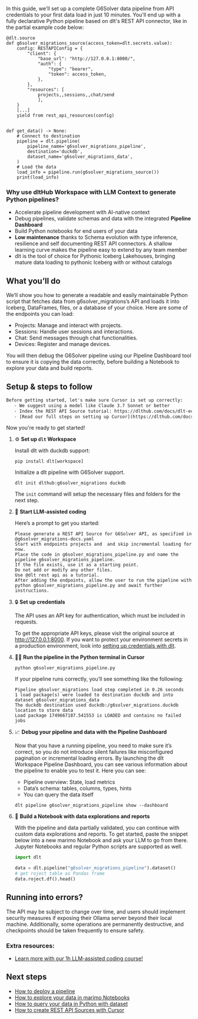 In this guide, we'll set up a complete G6Solver data pipeline from API credentials to your first data load in just 10 minutes. You'll end up with a fully declarative Python pipeline based on dlt's REST API connector, like in the partial example code below:

```python-outcome
@dlt.source
def g6solver_migrations_source(access_token=dlt.secrets.value):
    config: RESTAPIConfig = {
        "client": {
            "base_url": "http://127.0.0.1:8000/",
            "auth": {
                "type": "bearer",
                "token": access_token,
            },
        },
        "resources": [
            projects,,sessions,,chat/send
            ],
    }
    [...]
    yield from rest_api_resources(config)


def get_data() -> None:
    # Connect to destination
    pipeline = dlt.pipeline(
        pipeline_name='g6solver_migrations_pipeline',
        destination='duckdb',
        dataset_name='g6solver_migrations_data', 
    )
    # Load the data
    load_info = pipeline.run(g6solver_migrations_source())
    print(load_info) 
```

### Why use dltHub Workspace with LLM Context to generate Python pipelines?

- Accelerate pipeline development with AI-native context
- Debug pipelines, validate schemas and data with the integrated **Pipeline Dashboard**
- Build Python notebooks for end users of your data
- **Low maintenance** thanks to Schema evolution with type inference, resilience and self documenting REST API connectors. A shallow learning curve makes the pipeline easy to extend by any team member
- dlt is the tool of choice for Pythonic Iceberg Lakehouses, bringing mature data loading to pythonic Iceberg with or without catalogs

## What you’ll do

We’ll show you how to generate a readable and easily maintainable Python script that fetches data from g6solver_migrations’s API and loads it into Iceberg, DataFrames, files, or a database of your choice. Here are some of the endpoints you can load:

- Projects: Manage and interact with projects.
- Sessions: Handle user sessions and interactions.
- Chat: Send messages through chat functionalities.
- Devices: Register and manage devices.

You will then debug the G6Solver pipeline using our Pipeline Dashboard tool to ensure it is copying the data correctly, before building a Notebook to explore your data and build reports.

## Setup & steps to follow

```default
Before getting started, let's make sure Cursor is set up correctly:
   - We suggest using a model like Claude 3.7 Sonnet or better
   - Index the REST API Source tutorial: https://dlthub.com/docs/dlt-ecosystem/verified-sources/rest_api/ and add it to context as **@dlt rest api**
   - [Read our full steps on setting up Cursor](https://dlthub.com/docs/dlt-ecosystem/llm-tooling/cursor-restapi#23-configuring-cursor-with-documentation)
```

Now you're ready to get started!

1. ⚙️ **Set up `dlt` Workspace**
    
    Install dlt with duckdb support:
    ```shell
    pip install dlt[workspace]
    ```

    Initialize a dlt pipeline with G6Solver support.
    ```shell
    dlt init dlthub:g6solver_migrations duckdb
    ```

    The `init` command will setup the necessary files and folders for the next step.
    
2. 🤠 **Start LLM-assisted coding**
    
    Here’s a prompt to get you started:
    
    ```prompt
    Please generate a REST API Source for G6Solver API, as specified in @g6solver_migrations-docs.yaml 
    Start with endpoints projects and  and skip incremental loading for now. 
    Place the code in g6solver_migrations_pipeline.py and name the pipeline g6solver_migrations_pipeline. 
    If the file exists, use it as a starting point. 
    Do not add or modify any other files. 
    Use @dlt rest api as a tutorial. 
    After adding the endpoints, allow the user to run the pipeline with python g6solver_migrations_pipeline.py and await further instructions.
    ```

    
3. 🔒 **Set up credentials** 
    
    The API uses an API key for authentication, which must be included in requests.
    
    To get the appropriate API keys, please visit the original source at http://127.0.0.1:8000.
    If you want to protect your environment secrets in a production environment, look into [setting up credentials with dlt](https://dlthub.com/docs/walkthroughs/add_credentials).
    
4. 🏃‍♀️ **Run the pipeline in the Python terminal in Cursor**
    
    ```shell
    python g6solver_migrations_pipeline.py
    ```
    
    If your pipeline runs correctly, you’ll see something like the following:
    
    ```shell
    Pipeline g6solver_migrations load step completed in 0.26 seconds
    1 load package(s) were loaded to destination duckdb and into dataset g6solver_migrations_data
    The duckdb destination used duckdb:/g6solver_migrations.duckdb location to store data
    Load package 1749667187.541553 is LOADED and contains no failed jobs
    ```
    
5. 📈 **Debug your pipeline and data with the Pipeline Dashboard**

    Now that you have a running pipeline, you need to make sure it’s correct, so you do not introduce silent failures like misconfigured pagination or incremental loading errors. By launching the dlt Workspace Pipeline Dashboard, you can see various information about the pipeline to enable you to test it. Here you can see:
    - Pipeline overview: State, load metrics
    - Data’s schema: tables, columns, types, hints
    - You can query the data itself
    
    ```shell
    dlt pipeline g6solver_migrations_pipeline show --dashboard
    ```
    
6. 🐍 **Build a Notebook with data explorations and reports**

    With the pipeline and data partially validated, you can continue with custom data explorations and reports. To get started, paste the snippet below into a new marimo Notebook and ask your LLM to go from there. Jupyter Notebooks and regular Python scripts are supported as well.

    
    ```python
    import dlt

   data = dlt.pipeline("g6solver_migrations_pipeline").dataset()
   # get roject table as Pandas frame
   data.roject.df().head()
    ```

## Running into errors?

The API may be subject to change over time, and users should implement security measures if exposing their Ollama server beyond their local machine. Additionally, some operations are permanently destructive, and checkpoints should be taken frequently to ensure safety.

### Extra resources:

- [Learn more with our 1h LLM-assisted coding course!](https://www.youtube.com/watch?v=GGid70rnJuM)

## Next steps

- [How to deploy a pipeline](https://dlthub.com/docs/walkthroughs/deploy-a-pipeline)
- [How to explore your data in marimo Notebooks](https://dlthub.com/docs/general-usage/dataset-access/marimo)
- [How to query your data in Python with dataset](https://dlthub.com/docs/general-usage/dataset-access/dataset)
- [How to create REST API Sources with Cursor](https://dlthub.com/docs/dlt-ecosystem/llm-tooling/cursor-restapi)